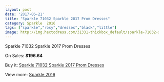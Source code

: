 ```yaml
---
layout: post
date: '2017-06-21'
title: "Sparkle 71032 Sparkle 2017 Prom Dresses"
category: Sparkle  2016
tags: ["sparkle","rosy","dresses","black","little"]
image: http://img.hectodress.com/31331-thickbox_default/sparkle-71032-sparkle-2012-prom-dresses.jpg
---
```

Sparkle 71032 Sparkle 2017 Prom Dresses

On Sales: **$196.64**
<a href="https://www.hectodress.com/sparkle-2013/14376-sparkle-71032-sparkle-2012-prom-dresses.html"><amp-img layout="responsive" width="600" height="600" src="//img.hectodress.com/31331-thickbox_default/sparkle-71032-sparkle-2012-prom-dresses.jpg" alt="Sparkle 71032 Sparkle 2017 Prom Dresses 0" /></a>

Buy it: [Sparkle 71032 Sparkle 2017 Prom Dresses](https://www.hectodress.com/sparkle-2013/14376-sparkle-71032-sparkle-2012-prom-dresses.html "Sparkle 71032 Sparkle 2017 Prom Dresses")

View more: [Sparkle  2016](https://www.hectodress.com/255-sparkle-2013 "Sparkle  2016")
